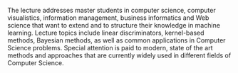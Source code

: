 The lecture addresses master students in computer science, computer visualistics, information management, business informatics and Web science that want to extend and to structure their knowledge in machine learning. 
Lecture topics include linear discriminators, kernel-based methods, Bayesian methods, as well as common applications in Computer Science problems. 
Special attention is paid to modern, state of the art methods and approaches that are currently widely used in different fields of Computer Science.
